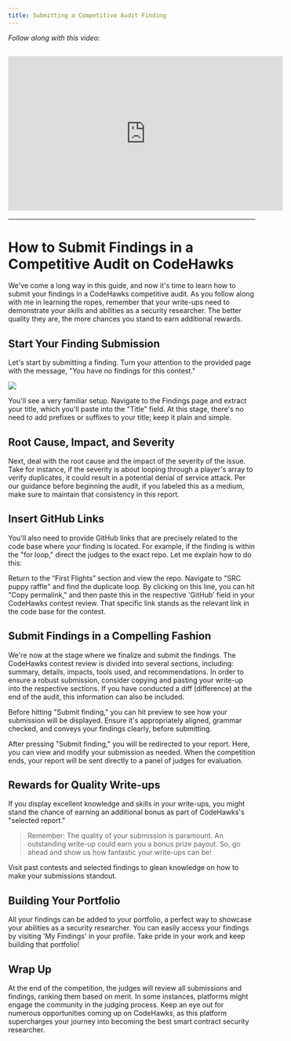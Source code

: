 ```yaml
---
title: Submitting a Competitive Audit Finding
---
```


_Follow along with this video:_

## <iframe width="560" height="315" src="https://youtu.be/JfdwciPRsd8" title="YouTube Player" frameborder="0" allow="accelerometer; autoplay; clipboard-write; encrypted-media; gyroscope; picture-in-picture; web-share" allowfullscreen></iframe>

---

# How to Submit Findings in a Competitive Audit on CodeHawks

We've come a long way in this guide, and now it's time to learn how to submit your findings in a CodeHawks competitive audit. As you follow along with me in learning the ropes, remember that your write-ups need to demonstrate your skills and abilities as a security researcher. The better quality they are, the more chances you stand to earn additional rewards.

## Start Your Finding Submission

Let's start by submitting a finding. Turn your attention to the provided page with the message, "You have no findings for this contest."

![](https://cdn.videotap.com/tBS5umL1xzaBq36apSkD-26.91.png)

You'll see a very familiar setup. Navigate to the Findings page and extract your title, which you'll paste into the "Title" field. At this stage, there's no need to add prefixes or suffixes to your title; keep it plain and simple.

## Root Cause, Impact, and Severity

Next, deal with the root cause and the impact of the severity of the issue. Take for instance, if the severity is about looping through a player's array to verify duplicates, it could result in a potential denial of service attack. Per our guidance before beginning the audit, if you labeled this as a medium, make sure to maintain that consistency in this report.

## Insert GitHub Links

You'll also need to provide GitHub links that are precisely related to the code base where your finding is located. For example, if the finding is within the "for loop," direct the judges to the exact repo. Let me explain how to do this:

Return to the “First Flights” section and view the repo. Navigate to "SRC puppy raffle" and find the duplicate loop. By clicking on this line, you can hit "Copy permalink," and then paste this in the respective 'GitHub' field in your CodeHawks contest review. That specific link stands as the relevant link in the code base for the contest.

## Submit Findings in a Compelling Fashion

We're now at the stage where we finalize and submit the findings. The CodeHawks contest review is divided into several sections, including: summary, details, impacts, tools used, and recommendations. In order to ensure a robust submission, consider copying and pasting your write-up into the respective sections. If you have conducted a diff (difference) at the end of the audit, this information can also be included.

Before hitting "Submit finding," you can hit preview to see how your submission will be displayed. Ensure it's appropriately aligned, grammar checked, and conveys your findings clearly, before submitting.

After pressing "Submit finding," you will be redirected to your report. Here, you can view and modify your submission as needed. When the competition ends, your report will be sent directly to a panel of judges for evaluation.

## Rewards for Quality Write-ups

If you display excellent knowledge and skills in your write-ups, you might stand the chance of earning an additional bonus as part of CodeHawks's "selected report."

> Remember: The quality of your submission is paramount. An outstanding write-up could earn you a bonus prize payout. So, go ahead and show us how fantastic your write-ups can be!

Visit past contests and selected findings to glean knowledge on how to make your submissions standout.

## Building Your Portfolio

All your findings can be added to your portfolio, a perfect way to showcase your abilities as a security researcher. You can easily access your findings by visiting 'My Findings' in your profile. Take pride in your work and keep building that portfolio!

## Wrap Up

At the end of the competition, the judges will review all submissions and findings, ranking them based on merit. In some instances, platforms might engage the community in the judging process. Keep an eye out for numerous opportunities coming up on CodeHawks, as this platform supercharges your journey into becoming the best smart contract security researcher.
